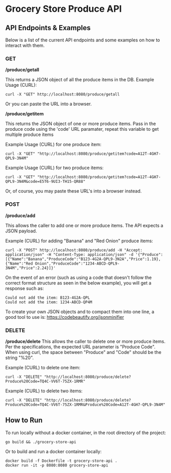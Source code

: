 # Grocery Store Produce API

## API Endpoints & Examples

Below is a list of the current API endpoints and some examples on how to interact with them.

### GET

**/produce/getall**

This returns a JSON object of all the produce items in the DB.
Example Usage (CURL):

```
curl -X "GET" http://localhost:8080/produce/getall
```
Or you can paste the URL into a browser.

**/produce/getitem**

This returns the JSON object of one or more produce items. Pass in the produce code using the 'code' URL paramater, repeat this variable to get multiple produce items

Example Usage (CURL) for one produce item:

```
curl -X "GET" "http://localhost:8080/produce/getitem?code=A12T-4GH7-QPL9-3N4M"
```

Example Usage (CURL) for two produce items:
```
curl -X "GET" "http://localhost:8080/produce/getitem?code=A12T-4GH7-QPL9-3N4M&code=E5T6-9UI3-TH15-QR88"
```
Or, of course, you may paste these URL's into a browser instead.

### POST

**/produce/add**

This allows the caller to add one or more produce items. The API expects a JSON payload.

Example (CURL) for adding "Banana" and "Red Onion" produce items:

```
curl -X "POST" http://localhost:8080/produce/add -H "Accept: application/json" -H "Content-Type: application/json" -d '{"Produce":[{"Name":"Banana","ProduceCode":"B123-4G2A-QPL9-3N2A","Price":1.19},{"Name":"Red Onion","ProduceCode":"1234-ABCD-QPL9-3N4M","Price":2.24}]}'
```

On the event of an error (such as using a code that doesn't follow the correct format structure as seen in the below example), you will get a response such as:

```
Could not add the item: B123-4G2A-QPL
Could not add the item: 1234-ABCD-QP4M
```

To create your own JSON objects and to compact them into one line, a good tool to use is: https://codebeautify.org/jsonminifier

### DELETE

**/produce/delete**
This allows the caller to delete one or more produce items. Per the specifications, the expected URL parameter is "Produce Code". When using curl, the space between "Produce" and "Code" should be the string "%20".

Example (CURL) to delete one item:

```
curl -X "DELETE" "http://localhost:8080/produce/delete?Produce%20Code=TQ4C-VV6T-75ZX-1RMR"
```

Example (CURL) to delete two items:

```
curl -X "DELETE" "http://localhost:8080/produce/delete?Produce%20Code=TQ4C-VV6T-75ZX-1RMR&Produce%20Code=A12T-4GH7-QPL9-3N4M"
```

## How to Run

To run locally without a docker container, in the root directory of the project:

```
go build && ./grocery-store-api
```

Or to build and run a docker container locally:

```
docker build -f Dockerfile -t grocery-store-api .
docker run -it -p 8080:8080 grocery-store-api
```